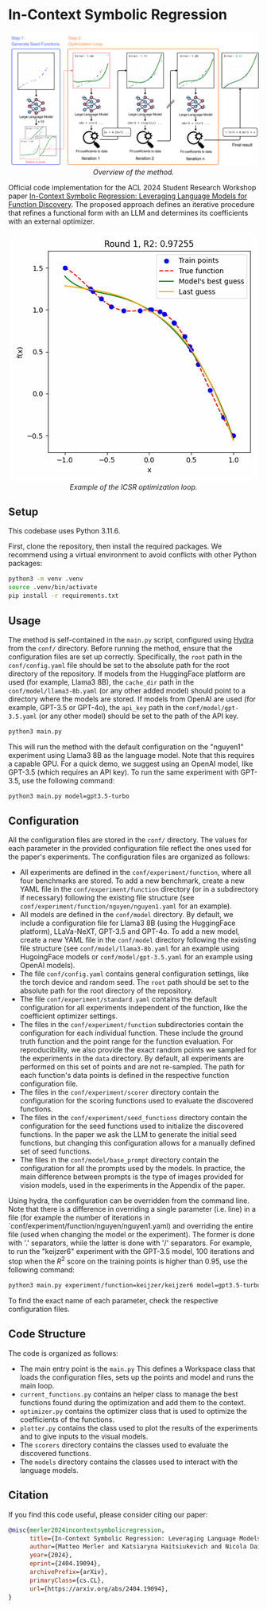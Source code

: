 # In-Context Symbolic Regression

<p align="center" style="text-align:center">
  <img src="assets/sketch.png" />
  <br>
      <em>Overview of the method.</em>
</p>


Official code implementation for the ACL 2024 Student Research Workshop paper [In-Context Symbolic Regression: Leveraging Language Models for Function Discovery](https://arxiv.org/abs/2404.19094). The proposed approach defines an iterative procedure that refines a functional form with an LLM and determines its coefficients with an external optimizer.

<p align="center" style="text-align:center">
  <img src="assets/animation.gif" />
  <br>
      <em>Example of the ICSR optimization loop.</em>
</p>

## Setup

This codebase uses Python 3.11.6.

First, clone the repository, then install the required packages.
We recommend using a virtual environment to avoid conflicts with other Python packages:

```bash
python3 -m venv .venv
source .venv/bin/activate
pip install -r requirements.txt
```

## Usage

The method is self-contained in the `main.py` script, configured using [Hydra](https://hydra.cc/) from the `conf/` directory. Before running the method, ensure that the configuration files are set up correctly. Specifically, the `root` path in the `conf/config.yaml` file should be set to the absolute path for the root directory of the repository. If models from the HuggingFace platform are used (for example, Llama3 8B), the `cache_dir` path in the `conf/model/llama3-8b.yaml` (or any other added model) should point to a directory where the models are stored. If models from OpenAI are used (for example, GPT-3.5 or GPT-4o), the `api_key` path in the `conf/model/gpt-3.5.yaml` (or any other model) should be set to the path of the API key.

```bash
python3 main.py
```

This will run the method with the default configuration on the "nguyen1" experiment using Llama3 8B as the language model. Note that this requires a capable GPU. For a quick demo, we suggest using an OpenAI model, like GPT-3.5 (which requires an API key). To run the same experiment with GPT-3.5, use the following command:

```bash
python3 main.py model=gpt3.5-turbo
```

## Configuration

All the configuration files are stored in the `conf/` directory. The values for each parameter in the provided configuration file reflect the ones used for the paper's experiments. The configuration files are organized as follows:

- All experiments are defined in the `conf/experiment/function`, where all four benchmarks are stored. To add a new benchmark, create a new YAML file in the `conf/experiment/function` directory (or in a subdirectory if necessary) following the existing file structure (see `conf/experiment/function/nguyen/nguyen1.yaml` for an example).
- All models are defined in the `conf/model` directory. By default, we include a configuration file for Llama3 8B (using the HuggingFace platform), LLaVa-NeXT, GPT-3.5 and GPT-4o. To add a new model, create a new YAML file in the `conf/model` directory following the existing file structure (see `conf/model/llama3-8b.yaml` for an example using HugoingFace models or `conf/model/gpt-3.5.yaml` for an example using OpenAI models).
- The file `conf/config.yaml` contains general configuration settings, like the torch device and random seed. The `root` path should be set to the absolute path for the root directory of the repository.
- The file `conf/experiment/standard.yaml` contains the default configuration for all experiments independent of the function, like the coefficient optimizer settings.
- The files in the `conf/experiment/function` subdirectories contain the configuration for each individual function. These include the ground truth function and the point range for the function evaluation. For reproducibility, we also provide the exact random points we sampled for the experiments in the `data` directory. By default, all experiments are performed on this set of points and are not re-sampled. The path for each function's data points is defined in the respective function configuration file.
- The files in the `conf/experiment/scorer` directory contain the configuration for the scoring functions used to evaluate the discovered functions.
- The files in the `conf/experiment/seed_functions` directory contain the configuration for the seed functions used to initialize the discovered functions. In the paper we ask the LLM to generate the initial seed functions, but changing this configuration allows for a manually defined set of seed functions.
- The files in the `conf/model/base_prompt` directory contain the configuration for all the prompts used by the models. In practice, the main difference between prompts is the type of images provided for vision models, used in the experiments in the Appendix of the paper.

Using hydra, the configuration can be overridden from the command line. Note that there is a difference in overriding a single parameter (i.e. line) in a file (for example the number of iterations in `conf/experiment/function/nguyen/nguyen1.yaml) and overriding the entire file (used when changing the model or the experiment). The former is done with '.' separators, while the latter is done with '/' separators. For example, to run the "keijzer6" experiment with the GPT-3.5 model, 100 iterations and stop when the $R^2$ score on the training points is higher than 0.95, use the following command:

```bash
python3 main.py experiment/function=keijzer/keijzer6 model=gpt3.5-turbo experiment.function.iterations=100 experiment.function.tolerance=0.95
```

To find the exact name of each parameter, check the respective configuration files.

## Code Structure

The code is organized as follows:

- The main entry point is the `main.py` This defines a Workspace class that loads the configuration files, sets up the points and model and runs the main loop.
- `current_functions.py` contains an helper class to manage the best functions found during the optimization and add them to the context.
- `optimizer.py` contains the optimizer class that is used to optimize the coefficients of the functions.
- `plotter.py` contains the class used to plot the results of the experiments and to give inputs to the visual models.
- The `scorers` directory contains the classes used to evaluate the discovered functions.
- The `models` directory contains the classes used to interact with the language models.

## Citation

If you find this code useful, please consider citing our paper:

```bibtex
@misc{merler2024incontextsymbolicregression,
      title={In-Context Symbolic Regression: Leveraging Language Models for Function Discovery}, 
      author={Matteo Merler and Katsiaryna Haitsiukevich and Nicola Dainese and Pekka Marttinen},
      year={2024},
      eprint={2404.19094},
      archivePrefix={arXiv},
      primaryClass={cs.CL},
      url={https://arxiv.org/abs/2404.19094}, 
}
```
